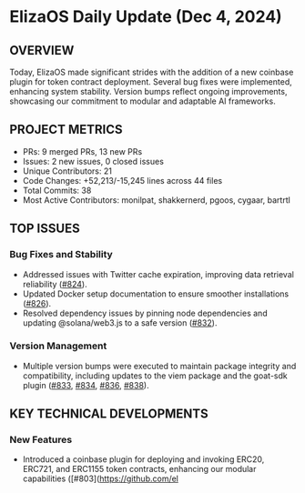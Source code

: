 # ElizaOS Daily Update (Dec 4, 2024)

## OVERVIEW 
Today, ElizaOS made significant strides with the addition of a new coinbase plugin for token contract deployment. Several bug fixes were implemented, enhancing system stability. Version bumps reflect ongoing improvements, showcasing our commitment to modular and adaptable AI frameworks.

## PROJECT METRICS
- PRs: 9 merged PRs, 13 new PRs
- Issues: 2 new issues, 0 closed issues
- Unique Contributors: 21
- Code Changes: +52,213/-15,245 lines across 44 files
- Total Commits: 38
- Most Active Contributors: monilpat, shakkernerd, pgoos, cygaar, bartrtl

## TOP ISSUES
### Bug Fixes and Stability
- Addressed issues with Twitter cache expiration, improving data retrieval reliability ([#824](https://github.com/elizaos/eliza/issues/824)).
- Updated Docker setup documentation to ensure smoother installations ([#826](https://github.com/elizaos/eliza/issues/826)).
- Resolved dependency issues by pinning node dependencies and updating @solana/web3.js to a safe version ([#832](https://github.com/elizaos/eliza/issues/832)).

### Version Management
- Multiple version bumps were executed to maintain package integrity and compatibility, including updates to the viem package and the goat-sdk plugin ([#833](https://github.com/elizaos/eliza/pull/833), [#834](https://github.com/elizaos/eliza/pull/834), [#836](https://github.com/elizaos/eliza/pull/836), [#838](https://github.com/elizaos/eliza/pull/838)).

## KEY TECHNICAL DEVELOPMENTS
### New Features
- Introduced a coinbase plugin for deploying and invoking ERC20, ERC721, and ERC1155 token contracts, enhancing our modular capabilities ([#803](https://github.com/el